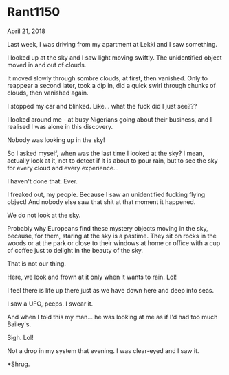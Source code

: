 # Rant1150


April 21, 2018

Last week, I was driving from my apartment at Lekki and I saw something.

I looked up at the sky and I saw light moving swiftly. The unidentified object moved in and out of clouds. 

It moved slowly through sombre clouds, at first, then vanished. Only to reappear a second later, took a dip in, did a quick swirl through chunks of clouds, then vanished again.

I stopped my car and blinked. Like... what the fuck did I just see???

I looked around me - at busy Nigerians going about their business, and I realised I was alone in this discovery. 

Nobody was looking up in the sky!

So I asked myself, when was the last time I looked at the sky? I mean, actually look at it, not to detect if it is about to pour rain, but to see the sky for every cloud and every experience...

I haven't done that. Ever.

I freaked out, my people. Because I saw an unidentified fucking flying object! And nobody else saw that shit at that moment it happened.

We do not look at the sky.

Probably why Europeans find these mystery objects moving in the sky, because, for them, staring at the sky is a pastime. They sit on rocks in the woods or at the park or close to their windows at home or office with a cup of coffee just to delight in the beauty of the sky.

That is not our thing. 

Here, we look and frown at it only when it wants to rain. Lol!

I feel there is life up there just as we have down here and deep into seas.

I saw a UFO, peeps. I swear it.

And when I told this my man... he was looking at me as if I'd had too much Bailey's. 

Sigh. Lol!

Not a drop in my system that evening. I was clear-eyed and I saw it.

*Shrug.